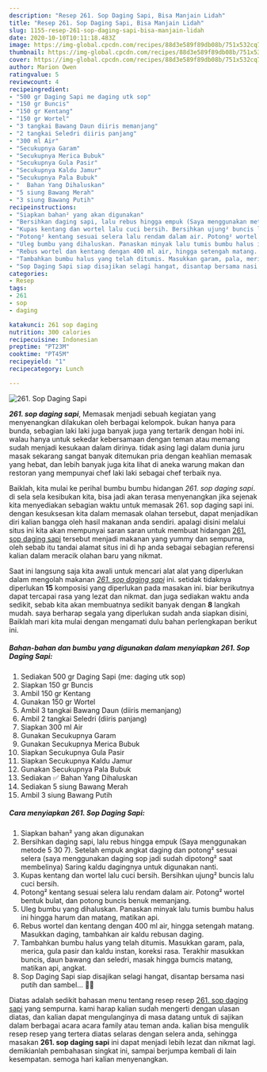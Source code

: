 ```yaml
---
description: "Resep 261. Sop Daging Sapi, Bisa Manjain Lidah"
title: "Resep 261. Sop Daging Sapi, Bisa Manjain Lidah"
slug: 1155-resep-261-sop-daging-sapi-bisa-manjain-lidah
date: 2020-10-10T10:11:18.483Z
image: https://img-global.cpcdn.com/recipes/88d3e589f89db08b/751x532cq70/261-sop-daging-sapi-foto-resep-utama.jpg
thumbnail: https://img-global.cpcdn.com/recipes/88d3e589f89db08b/751x532cq70/261-sop-daging-sapi-foto-resep-utama.jpg
cover: https://img-global.cpcdn.com/recipes/88d3e589f89db08b/751x532cq70/261-sop-daging-sapi-foto-resep-utama.jpg
author: Marion Owen
ratingvalue: 5
reviewcount: 4
recipeingredient:
- "500 gr Daging Sapi me daging utk sop"
- "150 gr Buncis"
- "150 gr Kentang"
- "150 gr Wortel"
- "3 tangkai Bawang Daun diiris memanjang"
- "2 tangkai Seledri diiris panjang"
- "300 ml Air"
- "Secukupnya Garam"
- "Secukupnya Merica Bubuk"
- "Secukupnya Gula Pasir"
- "Secukupnya Kaldu Jamur"
- "Secukupnya Pala Bubuk"
- "  Bahan Yang Dihaluskan"
- "5 siung Bawang Merah"
- "3 siung Bawang Putih"
recipeinstructions:
- "Siapkan bahan² yang akan digunakan"
- "Bersihkan daging sapi, lalu rebus hingga empuk (Saya menggunakan metode 5 30 7). Setelah empuk angkat daging dan potong² sesuai selera (saya menggunakan daging sop jadi sudah dipotong² saat membelinya) Saring kaldu dagingnya untuk digunakan nanti."
- "Kupas kentang dan wortel lalu cuci bersih. Bersihkan ujung² buncis lalu cuci bersih."
- "Potong² kentang sesuai selera lalu rendam dalam air. Potong² wortel bentuk bulat, dan potong buncis benuk memanjang."
- "Uleg bumbu yang dihaluskan. Panaskan minyak lalu tumis bumbu halus ini hingga harum dan matang, matikan api."
- "Rebus wortel dan kentang dengan 400 ml air, hingga setengah matang. Masukkan daging, tambahkan air kaldu rebusan daging."
- "Tambahkan bumbu halus yang telah ditumis. Masukkan garam, pala, merica, gula pasir dan kaldu instan, koreksi rasa. Terakhir masukkan buncis, daun bawang dan seledri, masak hingga bumcis matang, matikan api, angkat."
- "Sop Daging Sapi siap disajikan selagi hangat, disantap bersama nasi putih dan sambel... 🤤😍"
categories:
- Resep
tags:
- 261
- sop
- daging

katakunci: 261 sop daging 
nutrition: 300 calories
recipecuisine: Indonesian
preptime: "PT23M"
cooktime: "PT45M"
recipeyield: "1"
recipecategory: Lunch

---
```



![261. Sop Daging Sapi](https://img-global.cpcdn.com/recipes/88d3e589f89db08b/751x532cq70/261-sop-daging-sapi-foto-resep-utama.jpg)

<b><i>261. sop daging sapi</i></b>, Memasak menjadi sebuah kegiatan yang menyenangkan dilakukan oleh berbagai kelompok. bukan hanya para bunda, sebagian laki laki juga banyak juga yang tertarik dengan hobi ini. walau hanya untuk sekedar kebersamaan dengan teman atau memang sudah menjadi kesukaan dalam dirinya. tidak asing lagi dalam dunia juru masak sekarang sangat banyak ditemukan pria dengan keahlian memasak yang hebat, dan lebih banyak juga kita lihat di aneka warung makan dan restoran yang mempunyai chef laki laki sebagai chef terbaik nya.

Baiklah, kita mulai ke perihal bumbu bumbu hidangan <i>261. sop daging sapi</i>. di sela sela kesibukan kita, bisa jadi akan terasa menyenangkan jika sejenak kita menyediakan sebagian waktu untuk memasak 261. sop daging sapi ini. dengan kesuksesan kita dalam memasak olahan tersebut, dapat menjadikan diri kalian bangga oleh hasil makanan anda sendiri. apalagi disini melalui situs ini kita akan mempunyai saran saran untuk membuat hidangan <u>261. sop daging sapi</u> tersebut menjadi makanan yang yummy dan sempurna, oleh sebab itu tandai alamat situs ini di hp anda sebagai sebagian referensi kalian dalam meracik olahan baru yang nikmat.




Saat ini langsung saja kita awali untuk mencari alat alat yang diperlukan dalam mengolah makanan <u><i>261. sop daging sapi</i></u> ini. setidak tidaknya diperlukan <b>15</b> komposisi yang diperlukan pada masakan ini. biar berikutnya dapat tercapai rasa yang lezat dan nikmat. dan juga sediakan waktu anda sedikit, sebab kita akan membuatnya sedikit banyak dengan <b>8</b> langkah mudah. saya berharap segala yang diperlukan sudah anda siapkan disini, Baiklah mari kita mulai dengan mengamati dulu bahan perlengkapan berikut ini.

<!--inarticleads1-->

##### Bahan-bahan dan bumbu yang digunakan dalam menyiapkan 261. Sop Daging Sapi:

1. Sediakan 500 gr Daging Sapi (me: daging utk sop)
1. Siapkan 150 gr Buncis
1. Ambil 150 gr Kentang
1. Gunakan 150 gr Wortel
1. Ambil 3 tangkai Bawang Daun (diiris memanjang)
1. Ambil 2 tangkai Seledri (diiris panjang)
1. Siapkan 300 ml Air
1. Gunakan Secukupnya Garam
1. Gunakan Secukupnya Merica Bubuk
1. Siapkan Secukupnya Gula Pasir
1. Siapkan Secukupnya Kaldu Jamur
1. Gunakan Secukupnya Pala Bubuk
1. Sediakan  ✅ Bahan Yang Dihaluskan
1. Sediakan 5 siung Bawang Merah
1. Ambil 3 siung Bawang Putih




<!--inarticleads2-->

##### Cara menyiapkan 261. Sop Daging Sapi:

1. Siapkan bahan² yang akan digunakan
1. Bersihkan daging sapi, lalu rebus hingga empuk (Saya menggunakan metode 5 30 7). Setelah empuk angkat daging dan potong² sesuai selera (saya menggunakan daging sop jadi sudah dipotong² saat membelinya) Saring kaldu dagingnya untuk digunakan nanti.
1. Kupas kentang dan wortel lalu cuci bersih. Bersihkan ujung² buncis lalu cuci bersih.
1. Potong² kentang sesuai selera lalu rendam dalam air. Potong² wortel bentuk bulat, dan potong buncis benuk memanjang.
1. Uleg bumbu yang dihaluskan. Panaskan minyak lalu tumis bumbu halus ini hingga harum dan matang, matikan api.
1. Rebus wortel dan kentang dengan 400 ml air, hingga setengah matang. Masukkan daging, tambahkan air kaldu rebusan daging.
1. Tambahkan bumbu halus yang telah ditumis. Masukkan garam, pala, merica, gula pasir dan kaldu instan, koreksi rasa. Terakhir masukkan buncis, daun bawang dan seledri, masak hingga bumcis matang, matikan api, angkat.
1. Sop Daging Sapi siap disajikan selagi hangat, disantap bersama nasi putih dan sambel... 🤤😍




Diatas adalah sedikit bahasan menu tentang resep resep <u>261. sop daging sapi</u> yang sempurna. kami harap kalian sudah mengerti dengan ulasan diatas, dan kalian dapat mengulanginya di masa datang untuk di sajikan dalam berbagai acara acara family atau teman anda. kalian bisa mengulik resep resep yang tertera diatas selaras dengan selera anda, sehingga masakan <b>261. sop daging sapi</b> ini dapat menjadi lebih lezat dan nikmat lagi. demikianlah pembahasan singkat ini, sampai berjumpa kembali di lain kesempatan. semoga hari kalian menyenangkan.
